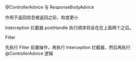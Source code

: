 @ControllerAdvice 与 ResponseBodyAdvice

作用于返回信息被返回之前，粒度更小

Interception 拦截器 postHandle 执行顺序将会在在上面两个之后。


Filter

先执行 Filter 前置操作，再执行 Interception 拦截器，然后再执行  @ControllerAdvice 逻辑